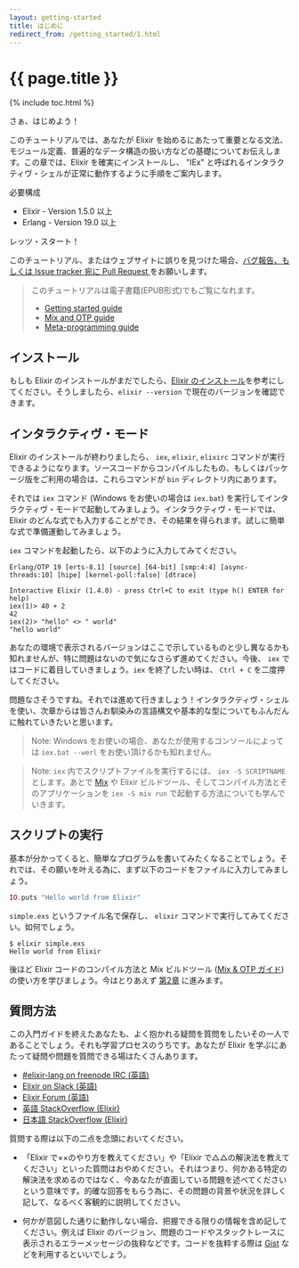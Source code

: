 ```yaml
---
layout: getting-started
title: はじめに
redirect_from: /getting_started/1.html
---
```


# {{ page.title }}

{% include toc.html %}

さぁ、はじめよう！

このチュートリアルでは、あなたが Elixir を始めるにあたって重要となる文法、モジュール定義、普遍的なデータ構造の扱い方などの基礎についてお伝えします。この章では、Elixir を確実にインストールし、 "IEx" と呼ばれるインタラクティヴ・シェルが正常に動作するように手順をご案内します。

必要構成

  * Elixir - Version 1.5.0 以上
  * Erlang - Version 19.0 以上


レッツ・スタート！

このチュートリアル、またはウェブサイトに誤りを見つけた場合、[バグ報告、もしくは Issue tracker 宛に Pull Request ](https://github.com/elixir-lang/elixir-lang.github.com)をお願いします。

> このチュートリアルは電子書籍(EPUB形式)でもご覧になれます。
>
>   * [Getting started guide](https://repo.hex.pm/guides/elixir/elixir-getting-started-guide.epub)
>   * [Mix and OTP guide](https://repo.hex.pm/guides/elixir/mix-and-otp.epub)
>   * [Meta-programming guide](https://repo.hex.pm/guides/elixir/meta-programming-in-elixir.epub)

## インストール

もしも Elixir のインストールがまだでしたら、[Elixir のインストール](/install.html)を参考にしてください。そうしましたら、`elixir --version` で現在のバージョンを確認できます。

## インタラクティヴ・モード

Elixir のインストールが終わりましたら、 `iex`, `elixir`, `elixirc` コマンドが実行できるようになります。ソースコードからコンパイルしたもの、もしくはパッケージ版をご利用の場合は、これらコマンドが `bin` ディレクトリ内にあります。

それでは `iex` コマンド (Windows をお使いの場合は `iex.bat`) を実行してインタラクティヴ・モードで起動してみましょう。インタラクティヴ・モードでは、Elixir のどんな式でも入力することができ、その結果を得られます。試しに簡単な式で準備運動してみましょう。

`iex` コマンドを起動したら、以下のように入力してみてください。

```iex
Erlang/OTP 19 [erts-8.1] [source] [64-bit] [smp:4:4] [async-threads:10] [hipe] [kernel-poll:false] [dtrace]

Interactive Elixir (1.4.0) - press Ctrl+C to exit (type h() ENTER for help)
iex(1)> 40 + 2
42
iex(2)> "hello" <> " world"
"hello world"
```

あなたの環境で表示されるバージョンはここで示しているものと少し異なるかも知れませんが、特に問題はないので気になさらず進めてください。今後、 `iex` ではコードに着目していきましょう。`iex` を終了したい時は、 `Ctrl + C` を二度押してください。

問題なさそうですね。それでは進めて行きましょう！インタラクティヴ・シェルを使い、次章からは皆さんお馴染みの言語構文や基本的な型についてもふんだんに触れていきたいと思います。

> Note: Windows をお使いの場合、あなたが使用するコンソールによっては `iex.bat --werl` をお使い頂けるかも知れません。

> Note: `iex` 内でスクリプトファイルを実行するには、 `iex -S SCRIPTNAME` とします。あとで [Mix](/getting-started/mix-otp/introduction-to-mix.html) や Elixir ビルドツール、そしてコンパイル方法とそのアプリケーションを `iex -S mix run` で起動する方法についても学んでいきます。

## スクリプトの実行

基本が分かってくると、簡単なプログラムを書いてみたくなることでしょう。それでは、その願いを叶える為に、まず以下のコードをファイルに入力してみましょう。

```elixir
IO.puts "Hello world from Elixir"
```

`simple.exs` というファイル名で保存し、 `elixir` コマンドで実行してみてください。如何でしょう。

```console
$ elixir simple.exs
Hello world from Elixir
```

後ほど Elixir コードのコンパイル方法と Mix ビルドツール ([Mix & OTP ガイド](/getting-started/mix-otp/introduction-to-mix.html)) の使い方を学びましょう。今はとりあえず [第2章](/getting-started/basic-types.html) に進みます。

## 質問方法

この入門ガイドを終えたあなたも、よく抱かれる疑問を質問をしたいその一人であることでしょう。それも学習プロセスのうちです。あなたが Elixir を学ぶにあたって疑問や問題を質問できる場はたくさんあります。

  * [#elixir-lang on freenode IRC (英語)](irc://irc.freenode.net/elixir-lang)
  * [Elixir on Slack (英語)](https://elixir-slackin.herokuapp.com/)
  * [Elixir Forum (英語)](http://elixirforum.com)
  * [英語 StackOverflow (Elixir)](https://stackoverflow.com/questions/tagged/elixir)
  * [日本語 StackOverflow (Elixir)](https://ja.stackoverflow.com/questions/tagged/elixir)

質問する際は以下の二点を念頭においてください。

  * 「Elixir で××のやり方を教えてください」や「Elixir で△△の解決法を教えてください」といった質問はおやめください。それはつまり、何かある特定の解決法を求めるのではなく、今あなたが直面している問題を述べてくださいという意味です。的確な回答をもらう為に、その問題の背景や状況を詳しく記して、なるべく客観的に説明してください。

  * 何かが意図した通りに動作しない場合、把握できる限りの情報を含め記してください。例えば Elixir のバージョン、問題のコードやスタックトレースに表示されるエラーメッセージの抜粋などです。コードを抜粋する際は [Gist](https://gist.github.com/) などを利用するといいでしょう。
